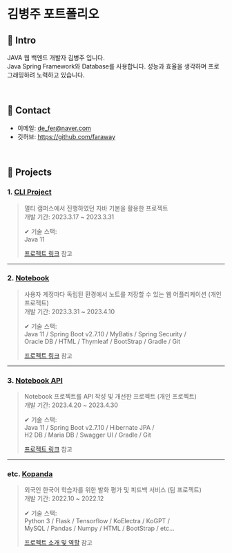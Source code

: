 # 김병주 포트폴리오

## :pushpin: Intro
JAVA 웹 백엔드 개발자 김병주 입니다.   
Java Spring Framework와 Database를 사용합니다. 성능과 효율을 생각하며 프로그래밍하려 노력하고 있습니다.

</br>

## :pushpin: Contact
- 이메일: de_fer@naver.com
- 깃허브: https://github.com/faraway

</br>

## :pushpin: Projects

### 1. [CLI Project](https://github.com/INGPlay/JavaBasicProject)
>멀티 캠퍼스에서 진행하였던 자바 기본을 활용한 프로젝트  
>개발 기간: 2023.3.17 ~ 2023.3.31  
>  
>✔ 기술 스택:  
>Java 11
>
>[프로젝트 링크](https://github.com/INGPlay/JavaBasicProject) 참고

---

### 2. [Notebook](https://github.com/INGPlay/SpringMVC_Practice)
>사용자 계정마다 독립된 환경에서 노트를 저장할 수 있는 웹 어플리케이션 (개인 프로젝트)  
>개발 기간: 2023.3.31 ~ 2023.4.10  
>  
>✔ 기술 스택:  
>Java 11 / Spring Boot v2.7.10 / MyBatis / Spring Security /  
>Oracle DB / HTML / Thymleaf / BootStrap / Gradle / Git
>  
>[프로젝트 링크](https://github.com/INGPlay/SpringMVC_Practice) 참고

---

### 3. [Notebook API](https://github.com/INGPlay/Spring_API_JPA_example)
>Notebook 프로젝트를 API 작성 및 개선한 프로젝트 (개인 프로젝트)  
>개발 기간: 2023.4.20 ~ 2023.4.30 
>  
>✔ 기술 스택:  
>Java 11 / Spring Boot v2.7.10 / Hibernate JPA /  
>H2 DB / Maria DB / Swagger UI / Gradle / Git
>  
>[프로젝트 링크](https://github.com/INGPlay/Spring_API_JPA_example) 참고

---

### etc. [Kopanda](https://docs.google.com/presentation/d/1pBwJjTmGPJO357GKYYWPZApCdTJhJGyzAf1A71sZ0D0/edit?usp=sharing)
>외국인 한국어 학습자를 위한 발화 평가 및 피드백 서비스  (팀 프로젝트)  
>개발 기간: 2022.10 ~ 2022.12
>  
>✔ 기술 스택:  
>Python 3 / Flask / Tensorflow / KoElectra / KoGPT /  
>MySQL / Pandas / Numpy / HTML / BootStrap / etc...
>  
>[프로젝트 소개 및 역할](https://docs.google.com/presentation/d/1pBwJjTmGPJO357GKYYWPZApCdTJhJGyzAf1A71sZ0D0/edit?usp=sharing) 참고
